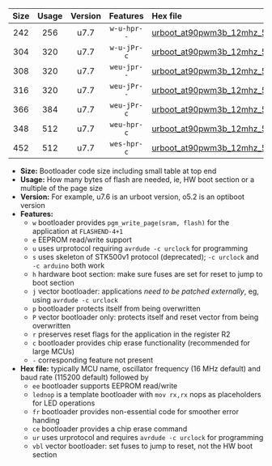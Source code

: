 |Size|Usage|Version|Features|Hex file|
|:-:|:-:|:-:|:-:|:--|
|242|256|u7.7|`w-u-hpr--`|[urboot_at90pwm3b_12mhz_500000bps_lednop_ur.hex](https://raw.githubusercontent.com/stefanrueger/urboot.hex/main/mcus/at90pwm3b/fcpu_12mhz/500000_bps/urboot_at90pwm3b_12mhz_500000bps_lednop_ur.hex)|
|304|320|u7.7|`w-u-jPr-c`|[urboot_at90pwm3b_12mhz_500000bps_lednop_fr_ce_ur_vbl.hex](https://raw.githubusercontent.com/stefanrueger/urboot.hex/main/mcus/at90pwm3b/fcpu_12mhz/500000_bps/urboot_at90pwm3b_12mhz_500000bps_lednop_fr_ce_ur_vbl.hex)|
|308|320|u7.7|`weu-jpr--`|[urboot_at90pwm3b_12mhz_500000bps_ee_lednop_ur_vbl.hex](https://raw.githubusercontent.com/stefanrueger/urboot.hex/main/mcus/at90pwm3b/fcpu_12mhz/500000_bps/urboot_at90pwm3b_12mhz_500000bps_ee_lednop_ur_vbl.hex)|
|316|320|u7.7|`weu-jPr--`|[urboot_at90pwm3b_12mhz_500000bps_ee_ur_vbl.hex](https://raw.githubusercontent.com/stefanrueger/urboot.hex/main/mcus/at90pwm3b/fcpu_12mhz/500000_bps/urboot_at90pwm3b_12mhz_500000bps_ee_ur_vbl.hex)|
|366|384|u7.7|`weu-jPr-c`|[urboot_at90pwm3b_12mhz_500000bps_ee_lednop_fr_ce_ur_vbl.hex](https://raw.githubusercontent.com/stefanrueger/urboot.hex/main/mcus/at90pwm3b/fcpu_12mhz/500000_bps/urboot_at90pwm3b_12mhz_500000bps_ee_lednop_fr_ce_ur_vbl.hex)|
|348|512|u7.7|`weu-hpr-c`|[urboot_at90pwm3b_12mhz_500000bps_ee_lednop_fr_ce_ur.hex](https://raw.githubusercontent.com/stefanrueger/urboot.hex/main/mcus/at90pwm3b/fcpu_12mhz/500000_bps/urboot_at90pwm3b_12mhz_500000bps_ee_lednop_fr_ce_ur.hex)|
|452|512|u7.7|`wes-hpr-c`|[urboot_at90pwm3b_12mhz_500000bps_ee_lednop_fr_ce.hex](https://raw.githubusercontent.com/stefanrueger/urboot.hex/main/mcus/at90pwm3b/fcpu_12mhz/500000_bps/urboot_at90pwm3b_12mhz_500000bps_ee_lednop_fr_ce.hex)|

- **Size:** Bootloader code size including small table at top end
- **Usage:** How many bytes of flash are needed, ie, HW boot section or a multiple of the page size
- **Version:** For example, u7.6 is an urboot version, o5.2 is an optiboot version
- **Features:**
  + `w` bootloader provides `pgm_write_page(sram, flash)` for the application at `FLASHEND-4+1`
  + `e` EEPROM read/write support
  + `u` uses urprotocol requiring `avrdude -c urclock` for programming
  + `s` uses skeleton of STK500v1 protocol (deprecated); `-c urclock` and `-c arduino` both work
  + `h` hardware boot section: make sure fuses are set for reset to jump to boot section
  + `j` vector bootloader: applications *need to be patched externally*, eg, using `avrdude -c urclock`
  + `p` bootloader protects itself from being overwritten
  + `P` vector bootloader only: protects itself and reset vector from being overwritten
  + `r` preserves reset flags for the application in the register R2
  + `c` bootloader provides chip erase functionality (recommended for large MCUs)
  + `-` corresponding feature not present
- **Hex file:** typically MCU name, oscillator frequency (16 MHz default) and baud rate (115200 default) followed by
  + `ee` bootloader supports EEPROM read/write
  + `lednop` is a template bootloader with `mov rx,rx` nops as placeholders for LED operations
  + `fr` bootloader provides non-essential code for smoother error handing
  + `ce` bootloader provides a chip erase command
  + `ur` uses urprotocol and requires `avrdude -c urclock` for programming
  + `vbl` vector bootloader: set fuses to jump to reset, not the HW boot section
